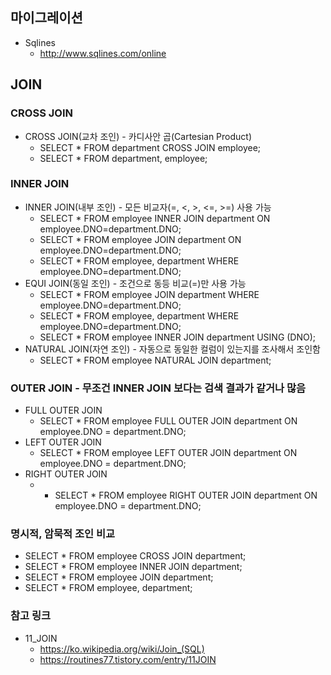 ## 마이그레이션
* Sqlines
  - http://www.sqlines.com/online
  
## JOIN
### CROSS JOIN
* CROSS JOIN(교차 조인) - 카디사안 곱(Cartesian Product)
  - SELECT * FROM department CROSS JOIN employee;  
  - SELECT * FROM department, employee;
### INNER JOIN
* INNER JOIN(내부 조인) - 모든 비교자(=, <, >, <=, >=) 사용 가능
  - SELECT * FROM employee INNER JOIN department ON employee.DNO=department.DNO;
  - SELECT * FROM employee JOIN department ON employee.DNO=department.DNO;
  - SELECT * FROM employee, department WHERE employee.DNO=department.DNO;
* EQUI JOIN(동일 조인) - 조건으로 동등 비교(=)만 사용 가능
  - SELECT * FROM employee JOIN department WHERE employee.DNO=department.DNO;  
  - SELECT * FROM employee, department WHERE employee.DNO=department.DNO;  
  - SELECT * FROM employee INNER JOIN department USING (DNO);
* NATURAL JOIN(자연 조인) - 자동으로 동일한 컬럼이 있는지를 조사해서 조인함
  - SELECT * FROM employee NATURAL JOIN department;
### OUTER JOIN - 무조건 INNER JOIN 보다는 검색 결과가 같거나 많음
* FULL OUTER JOIN
  - SELECT * FROM employee FULL OUTER JOIN department ON employee.DNO = department.DNO;
* LEFT OUTER JOIN
  - SELECT * FROM employee LEFT OUTER JOIN department ON employee.DNO = department.DNO;
* RIGHT OUTER JOIN
  - - SELECT * FROM employee RIGHT OUTER JOIN department ON employee.DNO = department.DNO;

### 명시적, 암묵적 조인 비교
  - SELECT * FROM employee CROSS JOIN department;
  - SELECT * FROM employee INNER JOIN department;
  - SELECT * FROM employee JOIN department;
  - SELECT * FROM employee, department;
### 참고 링크
* 11_JOIN
  - https://ko.wikipedia.org/wiki/Join_(SQL)
  - https://routines77.tistory.com/entry/11JOIN
    
    
